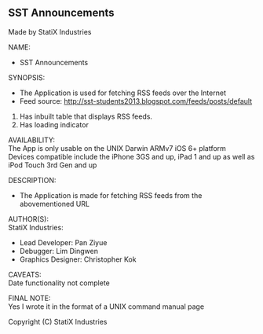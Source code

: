 **SST Announcements**
------------------------------------------------------
Made by StatiX Industries  

NAME:  
* SST Announcements

SYNOPSIS:  
* The Application is used for fetching RSS feeds over the Internet
* Feed source: http://sst-students2013.blogspot.com/feeds/posts/default

1. Has inbuilt table that displays RSS feeds.
2. Has loading indicator
  

AVAILABILITY:  
The App is only usable on the UNIX Darwin ARMv7 iOS 6+ platform  
Devices compatible include the iPhone 3GS and up, iPad 1 and up as well as iPod Touch 3rd Gen and up
  

DESCRIPTION:  
* The Application is made for fetching RSS feeds from the abovementioned URL
  
AUTHOR(S):  
StatiX Industries:
* Lead Developer: Pan Ziyue
* Debugger: Lim Dingwen
* Graphics Designer: Christopher Kok


CAVEATS:  
Date functionality not complete
  

FINAL NOTE:  
Yes I wrote it in the format of a UNIX command manual page
  
Copyright (C) StatiX Industries